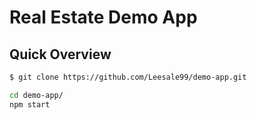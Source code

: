 # Real Estate Demo App

## Quick Overview

```bash
$ git clone https://github.com/Leesale99/demo-app.git

cd demo-app/
npm start
```
